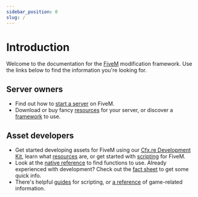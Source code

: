```yaml
---
sidebar_position: 0
slug: /
---
```


# Introduction

Welcome to the documentation for the [FiveM](https://fivem.net) modification framework. Use the links below to find the information you're looking for.

## Server owners
* Find out how to [start a server](./manual/server/index.mdx) on FiveM.
* Download or buy fancy [resources](./server-manual/finding-resources) for your server, or discover a [framework](./server-manual/frameworks) to use.

## Asset developers
* Get started developing assets for FiveM using our [Cfx.re Development Kit](./fxdk),
   learn what [resources](./scripting-manual/introduction/introduction-to-resources) are, or get started with [scripting](./scripting-manual/introduction) for FiveM.
* Look at the [native reference](/natives/) to find functions to use.
  Already experienced with development? Check out the [fact sheet](./scripting-manual/introduction/fact-sheet) to get some quick info.
* There's helpful [guides](./scripting-reference/) for scripting, or [a reference](./game-references/) of game-related information. 

[home]: https://fivem.net
[forum]: https://forum.cfx.re
[discord]: https://discord.gg/fivem
[server-manual]: ./server-manual/setting-up-a-server